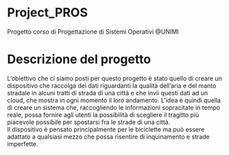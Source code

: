 # Project_PROS
Progetto corso di Progettazione di Sistemi Operativi @UNIMI

# Descrizione del progetto

L’obiettivo che ci siamo posti per questo progetto è stato quello di creare un dispositivo che raccolga dei dati riguardanti la qualità dell’aria e del manto stradale in alcuni tratti di strada di una città e che invii questi dati ad un cloud, che mostra in ogni momento il loro andamento.
L’idea è quindi quella di creare un sistema che, raccogliendo le informazioni sopracitate in tempo reale, possa fornire agli utenti la possibilità di scegliere il tragitto più piacevole possibile per spostarsi fra le strade di una città.   
Il dispositivo è pensato principalmente per le biciclette ma può essere adattato a qualsiasi mezzo che possa risentire di inquinamento e strade imperfette.
